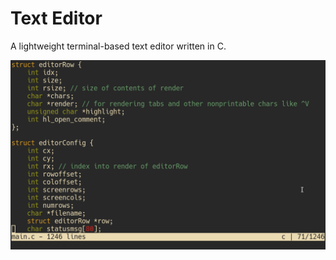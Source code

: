 # Text Editor
A lightweight terminal-based text editor written in C.

![](screenshots/screenshot.png?raw=true)
